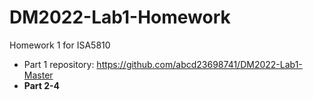 # DM2022-Lab1-Homework
Homework 1 for ISA5810 

- Part 1 repository: https://github.com/abcd23698741/DM2022-Lab1-Master
- **Part 2-4**

